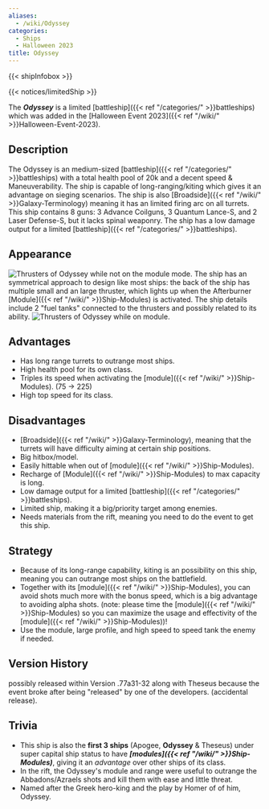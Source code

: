 ```yaml
---
aliases:
  - /wiki/Odyssey
categories:
  - Ships
  - Halloween 2023
title: Odyssey
---
```


{{< shipInfobox >}}

{{< notices/limitedShip >}}

The **_Odyssey_** is a limited [battleship]({{< ref "/categories/" >}}battleships) which was added in the [Halloween Event 2023]({{< ref "/wiki/" >}}Halloween-Event-2023).

## Description

The Odyssey is an medium-sized [battleship]({{< ref "/categories/" >}}battleships) with a total health pool of 20k and a decent speed & Maneuverability. The ship is capable of long-ranging/kiting which gives it an advantage on sieging scenarios. The ship is also [Broadside]({{< ref "/wiki/" >}}Galaxy-Terminology) meaning it has an limited firing arc on all turrets. This ship contains 8 guns: 3 Advance Coilguns, 3 Quantum Lance-S, and 2 Laser Defense-S, but it lacks spinal weaponry. The ship has a low damage output for a limited [battleship]({{< ref "/categories/" >}}battleships).

## Appearance

![Thrusters of Odyssey while not on the module
mode.](Unfired-Module_Odyssey.png "Thrusters of Odyssey while not on the module mode.") The ship has an symmetrical approach to design like most ships: the back of the ship has multiple small and an large thruster, which lights up when the Afterburner [Module]({{< ref "/wiki/" >}}Ship-Modules) is activated. The ship details include 2 "fuel tanks" connected to the thrusters and possibly related to its ability. ![Thrusters of Odyssey while on
module.](Fired-Module_Odyssey.png "Thrusters of Odyssey while on module.")

## Advantages

- Has long range turrets to outrange most ships.
- High health pool for its own class.
- Triples its speed when activating the [module]({{< ref "/wiki/" >}}Ship-Modules). (75 -> 225)
- High top speed for its class.

## Disadvantages

- [Broadside]({{< ref "/wiki/" >}}Galaxy-Terminology), meaning that the turrets will have difficulty aiming at certain ship positions.
- Big hitbox/model.
- Easily hittable when out of [module]({{< ref "/wiki/" >}}Ship-Modules).
- Recharge of [Module]({{< ref "/wiki/" >}}Ship-Modules) to max capacity is long.
- Low damage output for a limited [battleship]({{< ref "/categories/" >}}battleships).
- Limited ship, making it a big/priority target among enemies.
- Needs materials from the rift, meaning you need to do the event to get this ship.

## Strategy

- Because of its long-range capability, kiting is an possibility on this ship, meaning you can outrange most ships on the battlefield.
- Together with its [module]({{< ref "/wiki/" >}}Ship-Modules), you can avoid shots much more with the bonus speed, which is a big advantage to avoiding alpha shots. (note: please time the [module]({{< ref "/wiki/" >}}Ship-Modules) so you can maximize the usage and effectivity of the [module]({{< ref "/wiki/" >}}Ship-Modules))!
- Use the module, large profile, and high speed to speed tank the enemy if needed.

## Version History

possibly released within Version .77a31-32 along with Theseus because the event broke after being "released" by one of the developers. (accidental release).

## Trivia

- This ship is also the **first 3 ships** (Apogee, **Odyssey** & Theseus) under super capital ship status to have **_[modules]({{< ref "/wiki/" >}}Ship-Modules)_**, giving it an _advantage_ over other ships of its class.
- In the rift, the Odyssey's module and range were useful to outrange the Abbadons/Azraels shots and kill them with ease and little threat.
- Named after the Greek hero-king and the play by Homer of of him, Odyssey.
